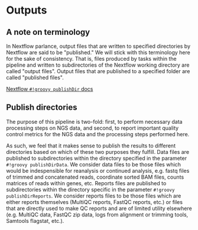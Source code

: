 # Outputs

## A note on terminology

In Nextflow parlance, output files that are written to specified directories by Nextflow are said to be "published."
We will stick with this terminology here for the sake of consistency.
That is, files produced by tasks within the pipeline and written to subdirectories of the Nextflow working directory are called "output files".
Output files that are published to a specified folder are called "published files".

[Nextflow `#!groovy publishDir` docs](https://www.nextflow.io/docs/latest/process.html#publishdir)

## Publish directories

The purpose of this pipeline is two-fold:
first, to perform necessary data processing steps on NGS data, and
second, to report important quality control metrics for the NGS data and the processing steps performed here.

As such, we feel that it makes sense to publish the results to different directories based on which of these two purposes they fulfill.
Data files are published to subdirectories within the directory specified in the parameter `#!groovy publishDirData`.
We consider data files to be those files which would be indespensible for reanalysis or continued analysis, e.g. fastq files of trimmed and concatenated reads, coordinate sorted BAM files, counts matrices of reads within genes, etc.
Reports files are published to subdirectories within the directory specific in the parameter `#!groovy publishDirReports`.
We consider reports files to be those files which are either reports themselves (MultiQC reports, FastQC reports, etc.) or files that are directly used to make QC reports and are of limited utility elsewhere (e.g. MultiQC data, FastQC zip data, logs from alignment or trimming tools, Samtools flagstat, etc.).
